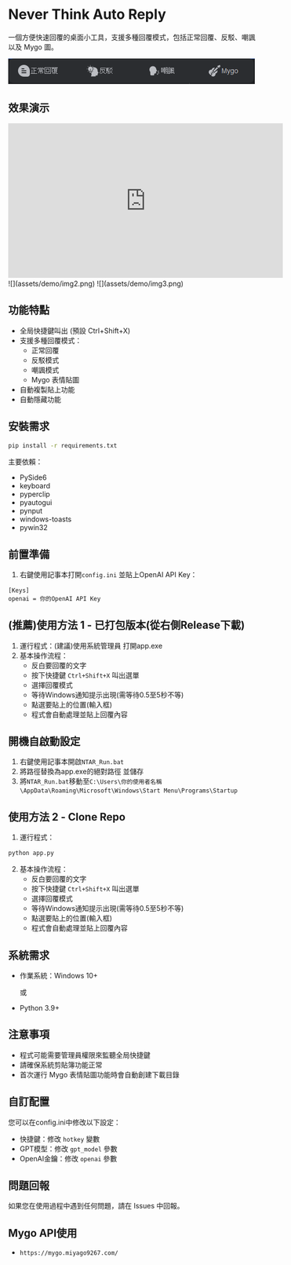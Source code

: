 # Never Think Auto Reply

一個方便快速回覆的桌面小工具，支援多種回覆模式，包括正常回覆、反駁、嘲諷以及 Mygo 圖。

![](assets/demo/img.png)

## 效果演示
<iframe width="560" height="315" src="https://youtu.be/bpvHgRAo-eE" frameborder="0" allowfullscreen></iframe>
![](assets/demo/img2.png)
![](assets/demo/img3.png)

## 功能特點

- 全局快捷鍵叫出 (預設 Ctrl+Shift+X)
- 支援多種回覆模式：
  - 正常回覆
  - 反駁模式
  - 嘲諷模式
  - Mygo 表情貼圖
- 自動複製貼上功能
- 自動隱藏功能

## 安裝需求

```bash
pip install -r requirements.txt
```

主要依賴：

- PySide6
- keyboard
- pyperclip
- pyautogui
- pynput
- windows-toasts
- pywin32

## 前置準備

1. 右鍵使用記事本打開`config.ini` 並貼上OpenAI API Key：

```bash
[Keys]
openai = 你的OpenAI API Key
```

## (推薦)使用方法 1 - 已打包版本(從右側Release下載)

1. 運行程式：(建議)使用系統管理員 打開app.exe
2. 基本操作流程：
   - 反白要回覆的文字
   - 按下快捷鍵 `Ctrl+Shift+X` 叫出選單
   - 選擇回覆模式
   - 等待Windows通知提示出現(需等待0.5至5秒不等)
   - 點選要貼上的位置(輸入框)
   - 程式會自動處理並貼上回覆內容

## 開機自啟動設定
1. 右鍵使用記事本開啟`NTAR_Run.bat`
2. 將路徑替換為app.exe的絕對路徑 並儲存
3. 將`NTAR_Run.bat`移動至`C:\Users\你的使用者名稱\AppData\Roaming\Microsoft\Windows\Start Menu\Programs\Startup`

## 使用方法 2 - Clone Repo

1. 運行程式：

```bash
python app.py
```

2. 基本操作流程：
   - 反白要回覆的文字
   - 按下快捷鍵 `Ctrl+Shift+X` 叫出選單
   - 選擇回覆模式
   - 等待Windows通知提示出現(需等待0.5至5秒不等)
   - 點選要貼上的位置(輸入框)
   - 程式會自動處理並貼上回覆內容

## 系統需求

- 作業系統：Windows 10+

  或

- Python 3.9+

## 注意事項

- 程式可能需要管理員權限來監聽全局快捷鍵
- 請確保系統剪貼簿功能正常
- 首次運行 Mygo 表情貼圖功能時會自動創建下載目錄

## 自訂配置

您可以在config.ini中修改以下設定：

- 快捷鍵：修改 `hotkey` 變數
- GPT模型：修改 `gpt_model` 參數
- OpenAI金鑰：修改 `openai` 參數

## 問題回報

如果您在使用過程中遇到任何問題，請在 Issues 中回報。

## Mygo API使用

- ```
  https://mygo.miyago9267.com/
  ```
